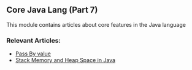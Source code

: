 ## Core Java Lang (Part 7)

This module contains articles about core features in the Java language

### Relevant Articles:

- [Pass By value](https://www.baeldung.com/java-pass-by-value-or-pass-by-reference)
- [Stack Memory and Heap Space in Java](https://www.baeldung.com/java-stack-heap)
